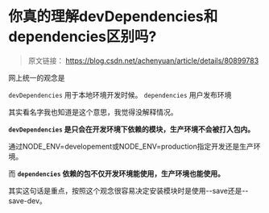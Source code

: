 # 你真的理解devDependencies和dependencies区别吗?

> 原文链接： https://blog.csdn.net/achenyuan/article/details/80899783 

网上统一的观念是

`devDependencies` 用于本地环境开发时候。
`dependencies` 用户发布环境

其实看名字我也知道是这个意思，我觉得没解释情况。

**`devDependencies` 是只会在开发环境下依赖的模块，生产环境不会被打入包内。**

通过NODE_ENV=developement或NODE_ENV=production指定开发还是生产环境。

而 **`dependencies` 依赖的包不仅开发环境能使用，生产环境也能使用。**

其实这句话是重点，按照这个观念很容易决定安装模块时是使用--save还是--save-dev。

